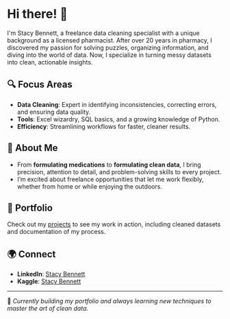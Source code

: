 # Hi there! 👋

I'm Stacy Bennett, a freelance data cleaning specialist with a unique background as a licensed pharmacist. After over 20 years in pharmacy, I discovered my passion for solving puzzles, organizing information, and diving into the world of data. Now, I specialize in turning messy datasets into clean, actionable insights.

## 🔍 Focus Areas
- **Data Cleaning**: Expert in identifying inconsistencies, correcting errors, and ensuring data quality.
- **Tools**: Excel wizardry, SQL basics, and a growing knowledge of Python.
- **Efficiency**: Streamlining workflows for faster, cleaner results.

## 🌟 About Me
- From **formulating medications** to **formulating clean data**, I bring precision, attention to detail, and problem-solving skills to every project.
- I’m excited about freelance opportunities that let me work flexibly, whether from home or while enjoying the outdoors.

## 📂 Portfolio
Check out my [projects](https://github.com/stacy-bennett?tab=repositories) to see my work in action, including cleaned datasets and documentation of my process.

## 🌍 Connect
- **LinkedIn**: [Stacy Bennett](https://linkedin.com/in/sbennettanalyst)
- **Kaggle**: [Stacy Bennett](https://kaggle.com/stacybennett)

---
🚀 *Currently building my portfolio and always learning new techniques to master the art of clean data.*






